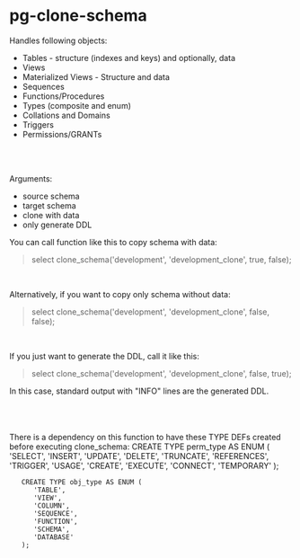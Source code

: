 # pg-clone-schema

Handles following objects:

* Tables - structure (indexes and keys) and optionally, data
* Views
* Materialized Views - Structure and data
* Sequences
* Functions/Procedures
* Types (composite and enum)
* Collations and Domains
* Triggers
* Permissions/GRANTs

<br/>
<br/>

Arguments:
* source schema
* target schema
* clone with data
* only generate DDL

You can call function like this to copy schema with data:
<br/>
>select clone_schema('development', 'development_clone', true, false);
<br/>

Alternatively, if you want to copy only schema without data:
<br/>
>select clone_schema('development', 'development_clone', false, false);
<br/>

If you just want to generate the DDL, call it like this:
<br/>
>select clone_schema('development', 'development_clone', false, true);

In this case, standard output with "INFO" lines are the generated DDL.
<br/><br/><br/><br/>

There is a dependency on this function to have these TYPE DEFs created before executing clone_schema:
       CREATE TYPE perm_type AS ENUM (
          'SELECT',
          'INSERT',
          'UPDATE',
          'DELETE',
          'TRUNCATE',
          'REFERENCES',
          'TRIGGER',
          'USAGE',
          'CREATE',
          'EXECUTE',
          'CONNECT',
          'TEMPORARY'
       );

       CREATE TYPE obj_type AS ENUM (
          'TABLE',
          'VIEW',
          'COLUMN',
          'SEQUENCE',
          'FUNCTION',
          'SCHEMA',
          'DATABASE'
       );
